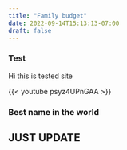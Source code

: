 ```yaml
---
title: "Family budget"
date: 2022-09-14T15:13:13-07:00
draft: false
---
```


### Test ####

Hi this is tested site

{{< youtube psyz4UPnGAA >}}


### Best name in the world ###

## JUST UPDATE ###



